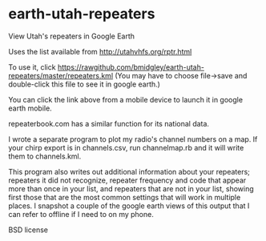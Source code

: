 earth-utah-repeaters
====================

View Utah's repeaters in Google Earth

Uses the list available from http://utahvhfs.org/rptr.html

To use it, click https://rawgithub.com/bmidgley/earth-utah-repeaters/master/repeaters.kml
(You may have to choose file->save and double-click this file to see it in google earth.)

You can click the link above from a mobile device to launch it in google earth mobile.

repeaterbook.com has a similar function for its national data.

I wrote a separate program to plot my radio's channel numbers on a map. If your chirp
export is in channels.csv, run channelmap.rb and it will write them to channels.kml.

This program also writes out additional information about your repeaters; repeaters
it did not recognize, repeater frequency and code that appear more than once in your
list, and repeaters that are not in your list, showing first those that are the most
common settings that will work in multiple places. I snapshot a couple of the google
earth views of this output that I can refer to offline if I need to on my phone.

BSD license

